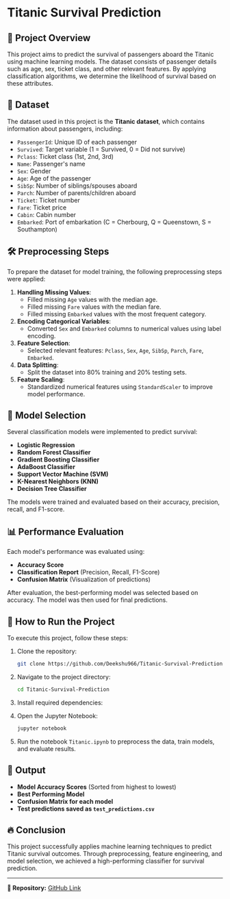 # Titanic Survival Prediction

## 📌 Project Overview
This project aims to predict the survival of passengers aboard the Titanic using machine learning models. The dataset consists of passenger details such as age, sex, ticket class, and other relevant features. By applying classification algorithms, we determine the likelihood of survival based on these attributes.

## 📂 Dataset
The dataset used in this project is the **Titanic dataset**, which contains information about passengers, including:
- `PassengerId`: Unique ID of each passenger
- `Survived`: Target variable (1 = Survived, 0 = Did not survive)
- `Pclass`: Ticket class (1st, 2nd, 3rd)
- `Name`: Passenger's name
- `Sex`: Gender
- `Age`: Age of the passenger
- `SibSp`: Number of siblings/spouses aboard
- `Parch`: Number of parents/children aboard
- `Ticket`: Ticket number
- `Fare`: Ticket price
- `Cabin`: Cabin number
- `Embarked`: Port of embarkation (C = Cherbourg, Q = Queenstown, S = Southampton)

## 🛠 Preprocessing Steps
To prepare the dataset for model training, the following preprocessing steps were applied:
1. **Handling Missing Values**:
   - Filled missing `Age` values with the median age.
   - Filled missing `Fare` values with the median fare.
   - Filled missing `Embarked` values with the most frequent category.
2. **Encoding Categorical Variables**:
   - Converted `Sex` and `Embarked` columns to numerical values using label encoding.
3. **Feature Selection**:
   - Selected relevant features: `Pclass`, `Sex`, `Age`, `SibSp`, `Parch`, `Fare`, `Embarked`.
4. **Data Splitting**:
   - Split the dataset into 80% training and 20% testing sets.
5. **Feature Scaling**:
   - Standardized numerical features using `StandardScaler` to improve model performance.

## 🤖 Model Selection
Several classification models were implemented to predict survival:
- **Logistic Regression**
- **Random Forest Classifier**
- **Gradient Boosting Classifier**
- **AdaBoost Classifier**
- **Support Vector Machine (SVM)**
- **K-Nearest Neighbors (KNN)**
- **Decision Tree Classifier**

The models were trained and evaluated based on their accuracy, precision, recall, and F1-score.

## 📊 Performance Evaluation
Each model's performance was evaluated using:
- **Accuracy Score**
- **Classification Report** (Precision, Recall, F1-Score)
- **Confusion Matrix** (Visualization of predictions)

After evaluation, the best-performing model was selected based on accuracy. The model was then used for final predictions.

## 🚀 How to Run the Project
To execute this project, follow these steps:
1. Clone the repository:
   ```bash
   git clone https://github.com/Deekshu966/Titanic-Survival-Prediction.git
   ```
2. Navigate to the project directory:
   ```bash
   cd Titanic-Survival-Prediction
   ```
3. Install required dependencies:
   
4. Open the Jupyter Notebook:
   ```bash
   jupyter notebook
   ```
5. Run the notebook `Titanic.ipynb` to preprocess the data, train models, and evaluate results.

## 📂 Output
- **Model Accuracy Scores** (Sorted from highest to lowest)
- **Best Performing Model**
- **Confusion Matrix for each model**
- **Test predictions saved as `test_predictions.csv`**

## 🔥 Conclusion
This project successfully applies machine learning techniques to predict Titanic survival outcomes. Through preprocessing, feature engineering, and model selection, we achieved a high-performing classifier for survival prediction.

---

**🔗 Repository:** [GitHub Link](https://github.com/Deekshu966/Titanic-Survival-Prediction)

